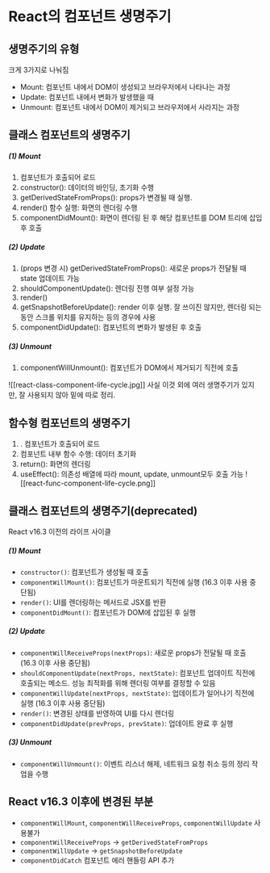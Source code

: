 # React의 컴포넌트 생명주기

## 생명주기의 유형

크게 3가지로 나눠짐

- Mount: 컴포넌트 내에서 DOM이 생성되고 브라우저에서 나타나는 과정
- Update: 컴포넌트 내에서 변화가 발생했을 때
- Unmount: 컴포넌트 내에서 DOM이 제거되고 브라우저에서 사라지는 과정

## 클래스 컴포넌트의 생명주기
##### (1) Mount
1. 컴포넌트가 호출되어 로드
2. constructor(): 데이터의 바인딩, 초기화 수행
3. getDerivedStateFromProps(): props가 변경될 때 실행.
4. render() 함수 실행: 화면의 렌더링 수행
5. componentDidMount(): 화면이 렌더링 된 후 해당 컴포넌트를 DOM 트리에 삽입 후 호출
##### (2) Update
1. (props 변경 시) getDerivedStateFromProps(): 새로운 props가 전달될 때 state 업데이트 가능
2. shouldComponentUpdate(): 렌더링 진행 여부 설정 가능
3. render()
4. getSnapshotBeforeUpdate(): render 이후 실행. 잘 쓰이진 않지만, 렌더링 되는 동안 스크롤 위치를 유지하는 등의 경우에 사용
5. componentDidUpdate(): 컴포넌트의 변화가 발생된 후 호출
##### (3) Unmount
1. componentWillUnmount(): 컴포넌트가 DOM에서 제거되기 직전에 호출


![[react-class-component-life-cycle.jpg]]
사실 이것 외에 여러 생명주기가 있지만, 잘 사용되지 않아 밑에 따로 정리.

## 함수형 컴포넌트의 생명주기
1. . 컴포넌트가 호출되어 로드
2. 컴포넌트 내부 함수 수행: 데이터 초기화
3. return(): 화면의 렌더링
4. useEffect(): 의존성 배열에 따라 mount, update, unmount모두 호출 가능
![[react-func-component-life-cycle.png]]

## 클래스 컴포넌트의 생명주기(deprecated)
React v16.3 이전의 라이프 사이클
##### (1) Mount
- `constructor()`: 컴포넌트가 생성될 때 호출
- `componentWillMount()`: 컴포넌트가 마운트되기 직전에 실행 (16.3 이후 사용 중단됨)
- `render()`: UI를 렌더링하는 메서드로 JSX를 반환
- `componentDidMount()`: 컴포넌트가 DOM에 삽입된 후 실행
##### (2) Update
- `componentWillReceiveProps(nextProps)`: 새로운 props가 전달될 때 호출 (16.3 이후 사용 중단됨)
- `shouldComponentUpdate(nextProps, nextState)`: 컴포넌트 업데이트 직전에 호출되는 메소드. 성능 최적화를 위해 렌더링 여부를 결정할 수 있음
- `componentWillUpdate(nextProps, nextState)`: 업데이트가 일어나기 직전에 실행 (16.3 이후 사용 중단됨)
- `render()`: 변경된 상태를 반영하여 UI를 다시 렌더링
- `componentDidUpdate(prevProps, prevState)`: 업데이트 완료 후 실행
##### (3) Unmount
- `componentWillUnmount()`: 이벤트 리스너 해제, 네트워크 요청 취소 등의 정리 작업을 수행

## React v16.3 이후에 변경된 부분
- `componentWillMount`, `componentWillReceiveProps`, `componentWillUpdate` 사용불가
- `componentWillReceiveProps` -> `getDerivedStateFromProps`
- `componentWillUpdate` -> `getSnapshotBeforeUpdate`
- `componentDidCatch` 컴포넌트 에러 핸들링 API 추가